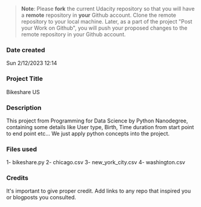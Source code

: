 >**Note**: Please **fork** the current Udacity repository so that you will have a **remote** repository in **your** Github account. Clone the remote repository to your local machine. Later, as a part of the project "Post your Work on Github", you will push your proposed changes to the remote repository in your Github account.

### Date created
Sun 2/12/2023 12:14

### Project Title
Bikeshare US

### Description
This project from Programming for Data Science by Python Nanodegree, containing some details like User type, Birth, Time duration from start point to end point etc...
We just apply python concepts into the project.
### Files used
1- bikeshare.py
2- chicago.csv
3- new_york_city.csv
4- washington.csv

### Credits
It's important to give proper credit. Add links to any repo that inspired you or blogposts you consulted.

